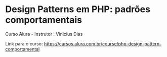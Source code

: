 # Design Patterns em PHP: padrões comportamentais

Curso Alura - Instrutor : Vinicius Dias

Link para o curso: https://cursos.alura.com.br/course/php-design-pattern-comportamental
